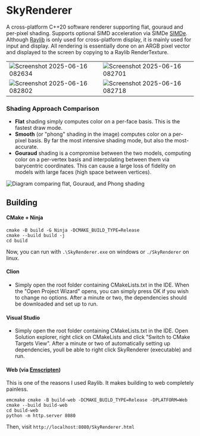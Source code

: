 # SkyRenderer

A cross-platform C++20 software renderer supporting flat, gouraud and per-pixel shading.
Supports optional SIMD acceleration via SIMDe [SIMDe](https://github.com/simd-everywhere/simde).
Although [Raylib](https://github.com/raysan5/raylib) is only used for cross-platform display, it is mainly used for input and display. All rendering is essentially done on an ARGB pixel vector and displayed to the screen by copying to a Raylib RenderTexture.

|  |  |
|----------|----------|
| ![Screenshot 2025-06-16 082634](https://github.com/user-attachments/assets/a31777b3-e8a3-4574-af61-d02de81562c0) | ![Screenshot 2025-06-16 082701](https://github.com/user-attachments/assets/488167b8-ac1c-435d-b5e5-0aee632d5af9)  |
| ![Screenshot 2025-06-16 082802](https://github.com/user-attachments/assets/d5600c83-a846-4675-ab94-c6f0751c176c) | ![Screenshot 2025-06-16 082718](https://github.com/user-attachments/assets/44ec3f04-e51c-4dcb-ad7e-66ca6b394c3c)  |

### Shading Approach Comparison
- **Flat** shading simply computes color on a per-face basis. This is the fastest draw mode.
- **Smooth** (or "phong" shading in the image) computes color on a per-pixel basis. By far the most intensive shading mode, but also the most-accurate.
- **Gouraud** shading is a compromise between the two models, computing color on a per-vertex basis and interpolating between them via barycentric coordinates. This can cause a large loss of fidelity on models with large faces (high space between vertices).

![Diagram comparing flat, Gouraud, and Phong shading](https://img.tfd.com/cde/_SHADING.GIF)

## Building

#### CMake + Ninja
```
cmake -B build -G Ninja -DCMAKE_BUILD_TYPE=Release
cmake --build build -j
cd build
```
Now, you can run with `.\SkyRenderer.exe` on windows or `./SkyRenderer` on linux.

#### Clion
- Simply open the root folder containing CMakeLists.txt in the IDE. When the "Open Project Wizard" opens, you can simply press OK if you wish to change no options. After a minute or two, the dependencies should be downloaded and set up to run.

#### Visual Studio
- Simply open the root folder containing CMakeLists.txt in the IDE. Open Solution explorer, right click on CMakeLists and click "Switch to CMake Targets View". After a minute or two of automatically setting up dependencies, youll be able to right click SkyRenderer (executable) and run.

#### Web (via [Emscripten](https://emscripten.org/))
This is one of the reasons I used Raylib. It makes building to web completely painless.
```
emcmake cmake -B build-web -DCMAKE_BUILD_TYPE=Release -DPLATFORM=Web
cmake --build build-web
cd build-web
python -m http.server 8080
```
Then, visit `http://localhost:8080/SkyRenderer.html`
